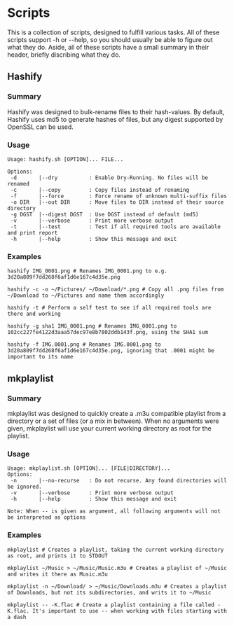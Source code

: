 # Scripts
This is a collection of scripts, designed to fulfill various tasks.
All of these scripts support -h or --help, so you should usually be able to figure out what they do.
Aside, all of these scripts have a small summary in their header, briefly discribing what they do.

## Hashify
### Summary
Hashify was designed to bulk-rename files to their hash-values.
By default, Hashify uses md5 to generate hashes of files, but any digest supported by OpenSSL can be used.

### Usage
```
Usage: hashify.sh [OPTION]... FILE...

Options:
 -d       |--dry          : Enable Dry-Running. No files will be renamed
 -c       |--copy         : Copy files instead of renaming
 -f       |--force        : Force rename of unknown multi-suffix files
 -o DIR   |--out DIR      : Move files to DIR instead of their source directory
 -g DGST  |--digest DGST  : Use DGST instead of default (md5)
 -v       |--verbose      : Print more verbose output
 -t       |--test         : Test if all required tools are available and print report
 -h       |--help         : Show this message and exit
```

### Examples
```
hashify IMG_0001.png # Renames IMG_0001.png to e.g. 3d20a809f7dd268f6af1d6e167c4d35e.png

hashify -c -o ~/Pictures/ ~/Download/*.png # Copy all .png files from ~/Download to ~/Pictures and name them accordingly

hashify -t # Perform a self test to see if all required tools are there and working

hashify -g sha1 IMG_0001.png # Renames IMG_0001.png to 102cc227fe4122d3aaa57dec97e8b7802ddb143f.png, using the SHA1 sum

hashify -f IMG.0001.png # Renames IMG.0001.png to 3d20a809f7dd268f6af1d6e167c4d35e.png, ignoring that .0001 might be important to its name
```

## mkplaylist
### Summary
mkplaylist was designed to quickly create a .m3u compatible playlist from a directory or a set of files (or a mix in between).
When no arguments were given, mkplaylist will use your current working directory as root for the playlist.

### Usage
```
Usage: mkplaylist.sh [OPTION]... [FILE|DIRECTORY]...
Options:
 -n       |--no-recurse   : Do not recurse. Any found directories will be ignored.
 -v       |--verbose      : Print more verbose output
 -h       |--help         : Show this message and exit

Note: When -- is given as argument, all following arguments will not be interpreted as options
```

### Examples
```
mkplaylist # Creates a playlist, taking the current working directory as root, and prints it to STDOUT

mkplaylist ~/Music > ~/Music/Music.m3u # Creates a playlist of ~/Music and writes it there as Music.m3u

mkplaylist -n ~/Download/ > ~/Music/Downloads.m3u # Creates a playlist of Downloads, but not its subdirectories, and writs it to ~/Music

mkplaylist -- -K.flac # Create a playlist containing a file called -K.flac. It's important to use -- when working with files starting with a dash
```
